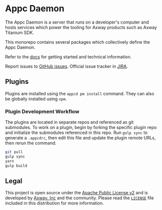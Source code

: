 # Appc Daemon

The Appc Daemon is a server that runs on a developer's computer and hosts services which power the
tooling for Axway products such as Axway Titanium SDK.

This monorepo contains several packages which collectively define the Appc Daemon.

Refer to the [docs](docs/) for getting started and technical information.

Report issues to [GitHub issues][2]. Official issue tracker in [JIRA][3].

## Plugins

Plugins are installed using the `appcd pm install` command. They can also be globally installed
using `npm`.

### Plugin Development Workflow

The plugins are located in separate repos and referenced as git submodules. To work on a plugin,
begin by forking the specific plugin repo and initialize the submodules referenced in this repo.
Run `gulp sync` to generate a `.appcdrc`, then edit this file and update the plugin remote URLs,
then rerun the command.

```sh
git pull
gulp sync
yarn
gulp build
```

## Legal

This project is open source under the [Apache Public License v2][1] and is developed by
[Axway, Inc](http://www.axway.com/) and the community. Please read the [`LICENSE`][1] file included
in this distribution for more information.

[1]: https://github.com/appcelerator/appc-daemon/blob/master/LICENSE
[2]: https://github.com/appcelerator/appc-daemon/issues
[3]: https://jira.appcelerator.org/projects/DAEMON/issues
